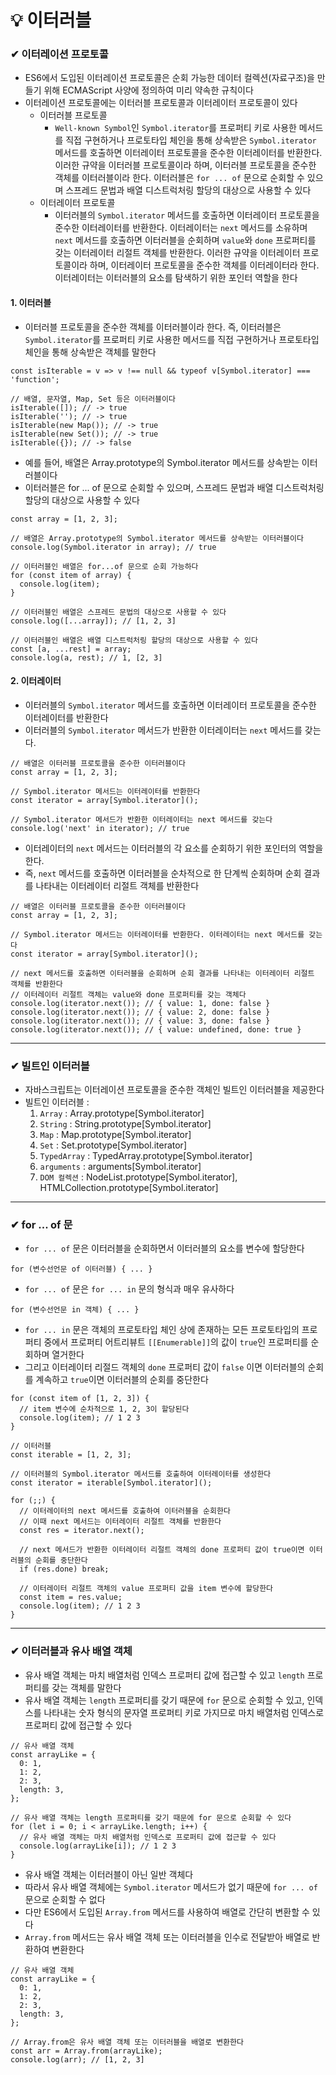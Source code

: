# 💡 이터러블

### ✔ 이터레이션 프로토콜
- ES6에서 도입된 이터레이션 프로토콜은 순회 가능한 데이터 컬렉션(자료구조)을 만들기 위해 ECMAScript 사양에 정의하여 미리 약속한 규칙이다
- 이터레이션 프로토콜에는 이터러블 프로토콜과 이터레이터 프로토콜이 있다
  - 이터러블 프로토콜
    - `Well-known Symbol`인 `Symbol.iterator`를 프로퍼티 키로 사용한 메서드를 직접 구현하거나 프로토타입 체인을 통해 상속받은 `Symbol.iterator` 메서드를 호출하면 이터레이터 프로토콜을 준수한 이터레이터를 반환한다. 이러한 규약을 이터러블 프로토콜이라 하며, 이터러블 프로토콜을 준수한 객체를 이터러블이라 한다. 이터러블은 `for ... of` 문으로 순회할 수 있으며 스프레드 문법과 배열 디스트럭처링 할당의 대상으로 사용할 수 있다
  - 이터레이터 프로토콜
    - 이터러블의 `Symbol.iterator` 메서드를 호출하면 이터레이터 프로토콜을 준수한 이터레이터를 반환한다. 이터레이터는 `next` 메서드를 소유하며 `next` 메서드를 호출하면 이터러블을 순회하며 `value`와 `done` 프로퍼티를 갖는 이터레이터 리절트 객체를 반환한다. 이러한 규약을 이터레이터 프로토콜이라 하며, 이터레이터 프로토콜을 준수한 객체를 이터레이터라 한다. 이터레이터는 이터러블의 요소를 탐색하기 위한 포인터 역할을 한다

#### 1. 이터러블
- 이터러블 프로토콜을 준수한 객체를 이터러블이라 한다. 즉, 이터러블은 `Symbol.iterator`를 프로퍼티 키로 사용한 메서드를 직접 구현하거나 프로토타입 체인을 통해 상속받은 객체를 말한다
```
const isIterable = v => v !== null && typeof v[Symbol.iterator] === 'function';

// 배열, 문자열, Map, Set 등은 이터러블이다
isIterable([]); // -> true
isIterable(''); // -> true
isIterable(new Map()); // -> true
isIterable(new Set()); // -> true
isIterable({}); // -> false
```

- 예를 들어, 배열은 Array.prototype의 Symbol.iterator 메서드를 상속받는 이터러블이다
- 이터러블은 for ... of 문으로 순회할 수 있으며, 스프레드 문법과 배열 디스트럭처링 할당의 대상으로 사용할 수 있다
```
const array = [1, 2, 3];

// 배열은 Array.prototype의 Symbol.iterator 메서드를 상속받는 이터러블이다
console.log(Symbol.iterator in array); // true

// 이터러블인 배열은 for...of 문으로 순회 가능하다
for (const item of array) {
  console.log(item);
}

// 이터러블인 배열은 스프레드 문법의 대상으로 사용할 수 있다
console.log([...array]); // [1, 2, 3]

// 이터러블인 배열은 배열 디스트럭처링 할당의 대상으로 사용할 수 있다
const [a, ...rest] = array;
console.log(a, rest); // 1, [2, 3]
```

#### 2. 이터레이터
- 이터러블의 `Symbol.iterator` 메서드를 호출하면 이터레이터 프로토콜을 준수한 이터레이터를 반환한다
- 이터러블의 `Symbol.iterator` 메서드가 반환한 이터레이터는 `next` 메서드를 갖는다.
```
// 배열은 이터러블 프로토콜을 준수한 이터러블이다
const array = [1, 2, 3];

// Symbol.iterator 메서드는 이터레이터를 반환한다
const iterator = array[Symbol.iterator]();

// Symbol.iterator 메서드가 반환한 이터레이터는 next 메서드를 갖는다
console.log('next' in iterator); // true
```

- 이터레이터의 `next` 메서드는 이터러블의 각 요소를 순회하기 위한 포인터의 역할을 한다. 
- 즉, `next` 메서드를 호출하면 이터러블을 순차적으로 한 단계씩 순회하며 순회 결과를 나타내는 이터레이터 리절트 객체를 반환한다
```
// 배열은 이터러블 프로토콜을 준수한 이터러블이다
const array = [1, 2, 3];

// Symbol.iterator 메서드는 이터레이터를 반환한다. 이터레이터는 next 메서드를 갖는다
const iterator = array[Symbol.iterator]();

// next 메서드를 호출하면 이터러블을 순회하며 순회 결과를 나타내는 이터레이터 리절트 객체를 반환한다
// 이터레이터 리절트 객체는 value와 done 프로퍼티를 갖는 객체다
console.log(iterator.next()); // { value: 1, done: false }
console.log(iterator.next()); // { value: 2, done: false }
console.log(iterator.next()); // { value: 3, done: false }
console.log(iterator.next()); // { value: undefined, done: true }
```
---

### ✔ 빌트인 이터러블
- 자바스크립트는 이터레이션 프로토콜을 준수한 객체인 빌트인 이터러블을 제공한다
- 빌트인 이터러블 : 
  1. `Array` : Array.prototype[Symbol.iterator]
  2. `String` : String.prototype[Symbol.iterator]
  3. `Map` : Map.prototype[Symbol.iterator]
  4. `Set` : Set.prototype[Symbol.iterator]
  5. `TypedArray` : TypedArray.prototype[Symbol.iterator]
  6. `arguments` : arguments[Symbol.iterator]
  7. `DOM 컬렉션` : NodeList.prototype[Symbol.iterator], HTMLCollection.prototype[Symbol.iterator]
---

### ✔ for ... of 문
- `for ... of` 문은 이터러블을 순회하면서 이터러블의 요소를 변수에 할당한다
```
for (변수선언문 of 이터러블) { ... }
```
- `for ... of` 문은 `for ... in` 문의 형식과 매우 유사하다
```
for (변수선언문 in 객체) { ... }
```

- `for ... in` 문은 객체의 프로토타입 체인 상에 존재하는 모든 프로토타입의 프로퍼티 중에서 프로퍼티 어트리뷰트 `[[Enumerable]]`의 값이 `true`인 프로퍼티를 순회하며 열거한다
- 그리고 이터레이터 리절드 객체의 `done` 프로퍼티 값이 `false` 이면 이터러블의 순회를 계속하고 `true`이면 이터러블의 순회를 중단한다
```
for (const item of [1, 2, 3]) {
  // item 변수에 순차적으로 1, 2, 3이 할당된다
  console.log(item); // 1 2 3
}
```

```
// 이터러블
const iterable = [1, 2, 3];

// 이터러블의 Symbol.iterator 메서드를 호출하여 이터레이터를 생성한다
const iterator = iterable[Symbol.iterator]();

for (;;) {
  // 이터레이터의 next 메서드를 호출하여 이터러블을 순회한다
  // 이때 next 메서드는 이터레이터 리절트 객체를 반환한다
  const res = iterator.next();

  // next 메서드가 반환한 이터레이터 리절트 객체의 done 프로퍼티 값이 true이면 이터러블의 순회를 중단한다
  if (res.done) break;

  // 이터레이터 리절트 객체의 value 프로퍼티 값을 item 변수에 할당한다
  const item = res.value;
  console.log(item); // 1 2 3
}
```
---

### ✔ 이터러블과 유사 배열 객체
- 유사 배열 객체는 마치 배열처럼 인덱스 프로퍼티 값에 접근할 수 있고 `length` 프로퍼티를 갖는 객체를 말한다
- 유사 배열 객체는 `length` 프로퍼티를 갖기 때문에 `for` 문으로 순회할 수 있고, 인덱스를 나타내는 숫자 형식의 문자열 프로퍼티 키로 가지므로 마치 배열처럼 인덱스로 프로퍼티 값에 접근할 수 있다
```
// 유사 배열 객체
const arrayLike = {
  0: 1,
  1: 2,
  2: 3,
  length: 3,
};

// 유사 배열 객체는 length 프로퍼티를 갖기 때문에 for 문으로 순회할 수 있다
for (let i = 0; i < arrayLike.length; i++) {
  // 유사 배열 객체는 마치 배열처럼 인덱스로 프로퍼티 값에 접근할 수 있다
  console.log(arrayLike[i]); // 1 2 3
}
```

- 유사 배열 객체는 이터러블이 아닌 일반 객체다
- 따라서 유사 배열 객체에는 `Symbol.iterator` 메서드가 없기 때문에 `for ... of` 문으로 순회할 수 없다
- 다만 ES6에서 도입된 `Array.from` 메서드를 사용하여 배열로 간단히 변환할 수 있다
- `Array.from` 메서드는 유사 배열 객체 또는 이터러블을 인수로 전달받아 배열로 반환하여 변환한다
```
// 유사 배열 객체
const arrayLike = {
  0: 1,
  1: 2,
  2: 3,
  length: 3,
};

// Array.from은 유사 배열 객체 또는 이터러블을 배열로 변환한다
const arr = Array.from(arrayLike);
console.log(arr); // [1, 2, 3]
```